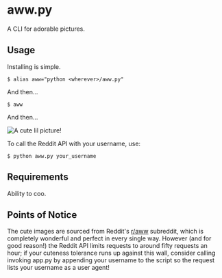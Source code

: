 aww.py
======

A CLI for adorable pictures.

## Usage

Installing is simple.

    $ alias aww="python <wherever>/aww.py"
    
And then...

    $ aww
    
And then...

![A cute lil picture!](http://i.imgur.com/X3Q4u.jpg)

To call the Reddit API with your username, use:

    $ python aww.py your_username

## Requirements

Ability to coo.

## Points of Notice

The cute images are sourced from Reddit's [r/aww](http://www.reddit.com/r/aww) subreddit, which is completely wonderful and perfect in every single way.  However (and for good reason!) the Reddit API limits requests to around fifty requests an hour; if your cuteness tolerance runs up against this wall, consider calling invoking app.py by appending your username to the script so the request lists your username as a user agent!
